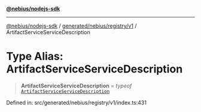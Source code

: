 [**@nebius/nodejs-sdk**](../../../../../README.md)

---

[@nebius/nodejs-sdk](../../../../../README.md) / [generated/nebius/registry/v1](../README.md) / ArtifactServiceServiceDescription

# Type Alias: ArtifactServiceServiceDescription

> **ArtifactServiceServiceDescription** = _typeof_ [`ArtifactServiceServiceDescription`](../variables/ArtifactServiceServiceDescription.md)

Defined in: src/generated/nebius/registry/v1/index.ts:431
